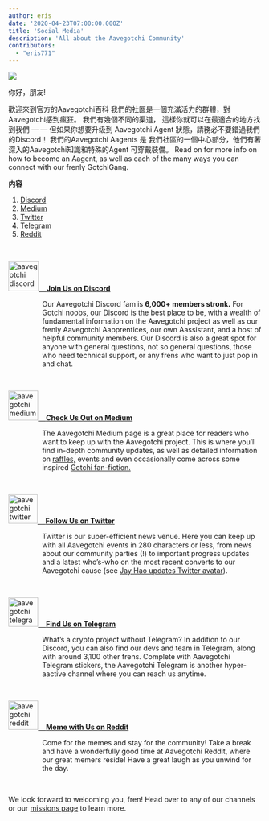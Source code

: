 ```yaml
---
author: eris
date: '2020-04-23T07:00:00.000Z'
title: 'Social Media'
description: 'All about the Aavegotchi Community'
contributors:
  - "eris771"
---
```


<div class="headerImageContainer">
<img src="/socialmedia/alfredgotchiwelcome.png" class="headerImage">
<p class="headerImageText">你好，朋友!</p>
</div>

歡迎來到官方的Aavegotchi百科 我們的社區是一個充滿活力的群體，對Aavegotchi感到瘋狂。 我們有幾個不同的渠道， 這樣你就可以在最適合的地方找到我們 — — 但如果你想要升级到 Aavegotchi Agent 狀態，請務必不要錯過我們的Discord！ 我們的Aavegotchi Aagents 是 我們社區的一個中心部分，他們有著深入的Aavegotchi知識和特殊的Agent 可穿戴裝備。 Read on for more info on how to become an Aagent, as well as each of the many ways you can connect with our frenly GotchiGang.

<a name="Discord"></a>

<div class="contentsBox">

**内容**

<ol>
<li><a href=#Discord>Discord</a></li>
<li><a href=#Medium>Medium</a></li>
<li><a href=#Twitter>Twitter</a></li>
<li><a href=#Telegram>Telegram</a></li>
<li><a href=#Reddit>Reddit</a></li>
</ol>

</div>

&nbsp;

<a href="https://discord.com/invite/NPwnWB6" target = "_blank"><img src="/socialmedia/discord.png" alt = "aavegotchi discord" width="60" height="60"> &nbsp;&nbsp;&nbsp;**Join Us on Discord**</a>

<p style="margin-left: 4.8em">Our Aavegotchi Discord fam is <b>6,000+ members stronk.</b> For Gotchi noobs, our Discord is the best place to be, with a wealth of
 fundamental information on the Aavegotchi project as well as our frenly Aavegotchi Aapprentices, our own Aassistant, and a host of helpful community members.  
Our Discord is also a great spot for anyone with general questions, not so general questions, those who need technical support, or any frens who want to just 
pop in and chat. </p>

<a name="Medium"></a>

&nbsp;<a name="Twitter"></a>

<a href="https://aavegotchi.medium.com/" target = "_blank"><img src="/socialmedia/medium.png" alt = "aavegotchi medium" width="59" height="59"> &nbsp;&nbsp;&nbsp;**Check Us Out on Medium**</a>

<p style="margin-left: 4.8em">The Aavegotchi Medium page is a great place for readers who want to keep up with the Aavegotchi project. This is where you’ll find in-depth community updates, 
as well as detailed information on <a href="https://aavegotchi.medium.com/aavegotchi-raffles-a-frenly-guide-66f624c9bc60">raffles,</a> events and even occasionally come across some inspired <a href = "https://aavegotchi.medium.com/anon-and-the-green-ticket-5776969b3a69">Gotchi fan-fiction.</a></p>

&nbsp;<a name="Telegram"></a>

<a href="https://twitter.com/aavegotchi" target = "_blank"><img class="socialmedia" src="/socialmedia/twitter.png" alt = "aavegotchi twitter" width="58" height="58"> &nbsp;&nbsp;&nbsp;**Follow Us on Twitter**</a>

<p style="margin-left: 4.8em">Twitter is our super-efficient news venue. Here you can keep up with all Aavegotchi events in 280 characters or less, from news
 about our community parties (!) to important progress updates and a latest who’s-who on the most recent converts to our Aavegotchi cause 
(see <a href=https://twitter.com/aavegotchi/status/1313813072717389824">Jay Hao updates 
Twitter avatar</a>).</p>

&nbsp;

<a href="https://t.me/aavegotchi" target = "_blank"><img class="socialmedia" src="/socialmedia/telegram.png" alt = "aavegotchi telegram" width="59" height="58"> &nbsp;&nbsp;&nbsp;**Find Us on Telegram**</a>

<p style="margin-left: 4.8em">What’s a crypto project without Telegram? In addition to our Discord, you can also find our devs and team in Telegram, along with 
around 3,100 other frens. Complete with Aavegotchi Telegram stickers, the Aavegotchi Telegram is another hyper-aactive channel where you can reach us anytime. </p>

&nbsp;<a name="Reddit"></a>

<a href="https://www.reddit.com/r/Aavegotchi/" target = "_blank"><img class="socialmedia" src="/socialmedia/reddit.jpg" alt = "aavegotchi reddit" width="59" height="58"> &nbsp;&nbsp;&nbsp;**Meme with Us on Reddit**</a>

<p style="margin-left: 4.8em">Come for the memes and stay for the community! Take a break and have a wonderfully good time at Aavegotchi Reddit, where our great memers reside! Have a great laugh as you unwind for the day.</p>

&nbsp;

We look forward to welcoming you, fren! Head over to any of our channels or our [missions page](/missions) to learn more.



